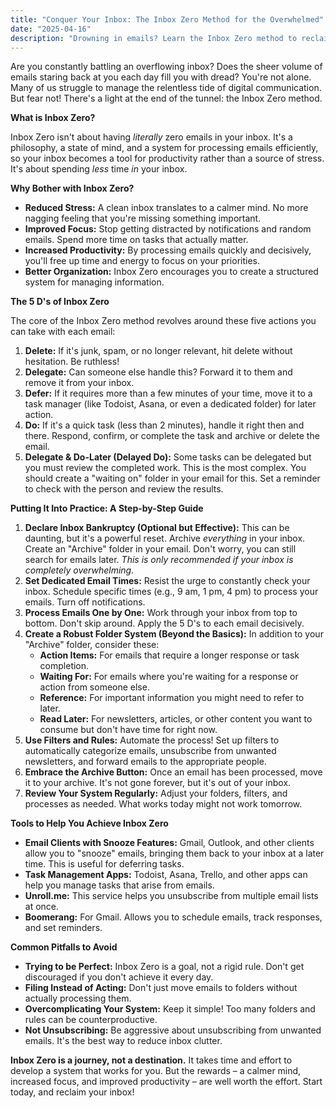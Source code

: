 ```yaml
---
title: "Conquer Your Inbox: The Inbox Zero Method for the Overwhelmed"
date: "2025-04-16"
description: "Drowning in emails? Learn the Inbox Zero method to reclaim your sanity and boost productivity."
---
```


Are you constantly battling an overflowing inbox? Does the sheer volume of emails staring back at you each day fill you with dread? You're not alone. Many of us struggle to manage the relentless tide of digital communication. But fear not! There's a light at the end of the tunnel: the Inbox Zero method.

**What is Inbox Zero?**

Inbox Zero isn't about having *literally* zero emails in your inbox. It's a philosophy, a state of mind, and a system for processing emails efficiently, so your inbox becomes a tool for productivity rather than a source of stress. It's about spending *less* time *in* your inbox.

**Why Bother with Inbox Zero?**

*   **Reduced Stress:** A clean inbox translates to a calmer mind. No more nagging feeling that you're missing something important.
*   **Improved Focus:** Stop getting distracted by notifications and random emails. Spend more time on tasks that actually matter.
*   **Increased Productivity:** By processing emails quickly and decisively, you'll free up time and energy to focus on your priorities.
*   **Better Organization:** Inbox Zero encourages you to create a structured system for managing information.

**The 5 D's of Inbox Zero**

The core of the Inbox Zero method revolves around these five actions you can take with each email:

1.  **Delete:** If it's junk, spam, or no longer relevant, hit delete without hesitation. Be ruthless!
2.  **Delegate:** Can someone else handle this? Forward it to them and remove it from your inbox.
3.  **Defer:** If it requires more than a few minutes of your time, move it to a task manager (like Todoist, Asana, or even a dedicated folder) for later action.
4.  **Do:** If it's a quick task (less than 2 minutes), handle it right then and there. Respond, confirm, or complete the task and archive or delete the email.
5.  **Delegate & Do-Later (Delayed Do):** Some tasks can be delegated but you must review the completed work. This is the most complex. You should create a "waiting on" folder in your email for this. Set a reminder to check with the person and review the results.

**Putting It Into Practice: A Step-by-Step Guide**

1.  **Declare Inbox Bankruptcy (Optional but Effective):** This can be daunting, but it's a powerful reset. Archive *everything* in your inbox. Create an "Archive" folder in your email. Don't worry, you can still search for emails later. *This is only recommended if your inbox is completely overwhelming.*
2.  **Set Dedicated Email Times:** Resist the urge to constantly check your inbox. Schedule specific times (e.g., 9 am, 1 pm, 4 pm) to process your emails. Turn off notifications.
3.  **Process Emails One by One:** Work through your inbox from top to bottom. Don't skip around. Apply the 5 D's to each email decisively.
4.  **Create a Robust Folder System (Beyond the Basics):** In addition to your "Archive" folder, consider these:
    *   **Action Items:** For emails that require a longer response or task completion.
    *   **Waiting For:** For emails where you're waiting for a response or action from someone else.
    *   **Reference:** For important information you might need to refer to later.
    *   **Read Later:** For newsletters, articles, or other content you want to consume but don't have time for right now.
5.  **Use Filters and Rules:** Automate the process! Set up filters to automatically categorize emails, unsubscribe from unwanted newsletters, and forward emails to the appropriate people.
6.  **Embrace the Archive Button:** Once an email has been processed, move it to your archive. It's not gone forever, but it's out of your inbox.
7.  **Review Your System Regularly:** Adjust your folders, filters, and processes as needed. What works today might not work tomorrow.

**Tools to Help You Achieve Inbox Zero**

*   **Email Clients with Snooze Features:** Gmail, Outlook, and other clients allow you to "snooze" emails, bringing them back to your inbox at a later time. This is useful for deferring tasks.
*   **Task Management Apps:** Todoist, Asana, Trello, and other apps can help you manage tasks that arise from emails.
*   **Unroll.me:** This service helps you unsubscribe from multiple email lists at once.
*   **Boomerang:** For Gmail. Allows you to schedule emails, track responses, and set reminders.

**Common Pitfalls to Avoid**

*   **Trying to be Perfect:** Inbox Zero is a goal, not a rigid rule. Don't get discouraged if you don't achieve it every day.
*   **Filing Instead of Acting:** Don't just move emails to folders without actually processing them.
*   **Overcomplicating Your System:** Keep it simple! Too many folders and rules can be counterproductive.
*   **Not Unsubscribing:** Be aggressive about unsubscribing from unwanted emails. It's the best way to reduce inbox clutter.

**Inbox Zero is a journey, not a destination.** It takes time and effort to develop a system that works for you. But the rewards – a calmer mind, increased focus, and improved productivity – are well worth the effort. Start today, and reclaim your inbox!
